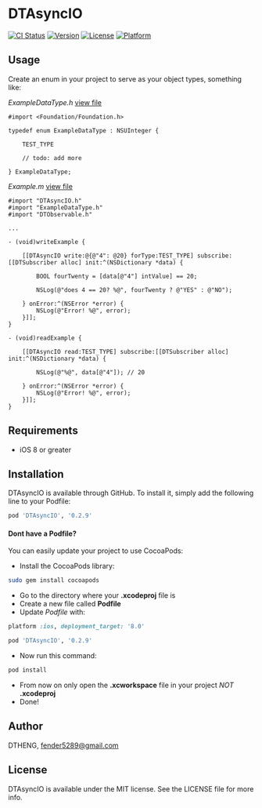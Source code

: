 # DTAsyncIO

[![CI Status](http://img.shields.io/travis/DTHENG/DTAsyncIO.svg?style=flat)](https://travis-ci.org/DTHENG/DTAsyncIO)
[![Version](https://img.shields.io/cocoapods/v/DTAsyncIO.svg?style=flat)](http://cocoadocs.org/docsets/DTAsyncIO)
[![License](https://img.shields.io/cocoapods/l/DTAsyncIO.svg?style=flat)](http://cocoadocs.org/docsets/DTAsyncIO)
[![Platform](https://img.shields.io/cocoapods/p/DTAsyncIO.svg?style=flat)](http://cocoadocs.org/docsets/DTAsyncIO)

## Usage

Create an enum in your project to serve as your object types, something like:

_ExampleDataType.h_ [view file](example_app/DTAsyncIOTest/ExampleDataType.h)

```obj-c
#import <Foundation/Foundation.h>

typedef enum ExampleDataType : NSUInteger {

	TEST_TYPE

	// todo: add more

} ExampleDataType;
```
	
_Example.m_ [view file](example_app/DTAsyncIOTest/Example.m)

```obj-c
#import "DTAsyncIO.h"
#import "ExampleDataType.h"
#import "DTObservable.h"

...

- (void)writeExample {

    [[DTAsyncIO write:@{@"4": @20} forType:TEST_TYPE] subscribe:[[DTSubscriber alloc] init:^(NSDictionary *data) {

        BOOL fourTwenty = [data[@"4"] intValue] == 20;

        NSLog(@"does 4 == 20? %@", fourTwenty ? @"YES" : @"NO");

    } onError:^(NSError *error) {
        NSLog(@"Error! %@", error);
    }]];
}

- (void)readExample {

    [[DTAsyncIO read:TEST_TYPE] subscribe:[[DTSubscriber alloc] init:^(NSDictionary *data) {

        NSLog(@"%@", data[@"4"]); // 20

    } onError:^(NSError *error) {
        NSLog(@"Error! %@", error);
    }]];
}
```

## Requirements

- iOS 8 or greater

## Installation

DTAsyncIO is available through GitHub. To install it, simply add the following line to your Podfile:

```ruby
pod 'DTAsyncIO', '0.2.9'
```

#### Dont have a Podfile? 

You can easily update your project to use CocoaPods:

- Install the CocoaPods library:
```sh
sudo gem install cocoapods
```
- Go to the directory where your __.xcodeproj__ file is
- Create a new file called __Podfile__
- Update _Podfile_ with:
```ruby
platform :ios, deployment_target: '8.0'

pod 'DTAsyncIO', '0.2.9'
```
- Now run this command:
```sh
pod install
```
- From now on only open the __.xcworkspace__ file in your project _NOT_ __.xcodeproj__
- Done!

## Author

DTHENG, fender5289@gmail.com

## License

DTAsyncIO is available under the MIT license. See the LICENSE file for more info.

